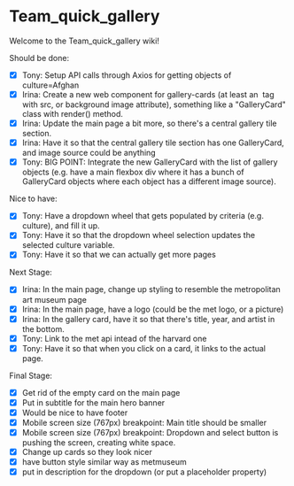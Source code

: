 # Team_quick_gallery

Welcome to the Team_quick_gallery wiki!

Should be done:
- [x] Tony: Setup API calls through Axios for getting objects of culture=Afghan
- [x] Irina: Create a new web component for gallery-cards (at least an <img> tag with src, or background image attribute), something like a "GalleryCard" class with render() method.
- [x] Irina: Update the main page a bit more, so there's a central gallery tile section.
- [x] Irina: Have it so that the central gallery tile section has one GalleryCard, and image source could be anything
- [x] Tony: BIG POINT: Integrate the new GalleryCard with the list of gallery objects (e.g. have a main flexbox div where it has a bunch of GalleryCard objects where each object has a different image source).

Nice to have:
- [x] Tony: Have a dropdown wheel that gets populated by criteria (e.g. culture), and fill it up.
- [x] Tony: Have it so that the dropdown wheel selection updates the selected culture variable.
- [x] Tony: Have it so that we can actually get more pages

Next Stage:
- [x] Irina: In the main page, change up styling to resemble the metropolitan art museum page
- [x] Irina: In the main page, have a logo (could be the met logo, or a picture)
- [x] Irina: In the gallery card, have it so that there's title, year, and artist in the bottom. 
- [x] Tony: Link to the met api intead of the harvard one
- [x] Tony: Have it so that when you click on a card, it links to the actual page.

Final Stage:
- [x] Get rid of the empty card on the main page
- [x] Put in subtitle for the main hero banner
- [x] Would be nice to have footer
- [x] Mobile screen size (767px) breakpoint: Main title should be smaller
- [x] Mobile screen size (767px) breakpoint: Dropdown and select button is pushing the screen, creating white space.
- [x] Change up cards so they look nicer
- [x] have button style similar way as metmuseum
- [x] put in description for the dropdown (or put a placeholder property)